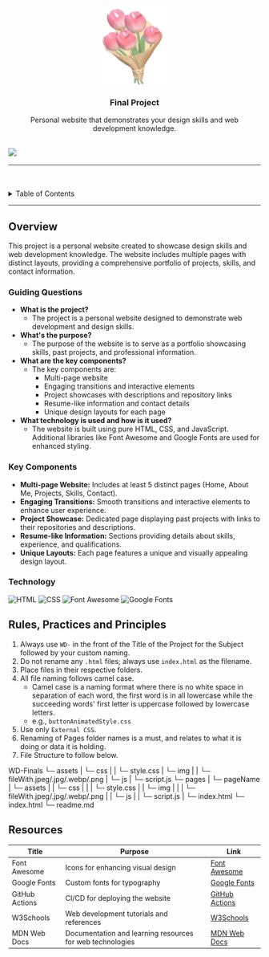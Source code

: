 <a name="readme-top"></a>

<br/>

<br />
<div align="center">
  <a href="https://github.com/wahwahwahwah-wah/">
    <img src="./assets/img/LOGO.png" alt="Final Project" width="130" height="auto">
  </a>
  <h3 align="center">Final Project</h3>
</div>
<div align="center">
  Personal website that demonstrates your design skills and web development knowledge.
</div>

<br />

![](https://visit-counter.vercel.app/counter.png?page=wahwahwahwah-wah/WD-Finals)

---

<br />
<br />

<details>
  <summary>Table of Contents</summary>
  <ol>
    <li>
      <a href="#overview">Overview</a>
      <ol>
        <li><a href="#key-components">Key Components</a></li>
        <li><a href="#technology">Technology</a></li>
      </ol>
    </li>
    <li><a href="#rules-practices-and-principles">Rules, Practices and Principles</a></li>
    <li><a href="#resources">Resources</a></li>
  </ol>
</details>

---

## Overview

This project is a personal website created to showcase design skills and web development knowledge. The website includes multiple pages with distinct layouts, providing a comprehensive portfolio of projects, skills, and contact information.

### Guiding Questions
- **What is the project?**
  - The project is a personal website designed to demonstrate web development and design skills.
- **What's the purpose?**
  - The purpose of the website is to serve as a portfolio showcasing skills, past projects, and professional information.
- **What are the key components?**
  - The key components are:
    - Multi-page website
    - Engaging transitions and interactive elements
    - Project showcases with descriptions and repository links
    - Resume-like information and contact details
    - Unique design layouts for each page
- **What technology is used and how is it used?**
  - The website is built using pure HTML, CSS, and JavaScript. Additional libraries like Font Awesome and Google Fonts are used for enhanced styling.

### Key Components
- **Multi-page Website:** Includes at least 5 distinct pages (Home, About Me, Projects, Skills, Contact).
- **Engaging Transitions:** Smooth transitions and interactive elements to enhance user experience.
- **Project Showcase:** Dedicated page displaying past projects with links to their repositories and descriptions.
- **Resume-like Information:** Sections providing details about skills, experience, and qualifications.
- **Unique Layouts:** Each page features a unique and visually appealing design layout.

### Technology
![HTML](https://img.shields.io/badge/HTML-E34F26?style=for-the-badge&logo=html5&logoColor=white)
![CSS](https://img.shields.io/badge/CSS-1572B6?style=for-the-badge&logo=css3&logoColor=white)
![Font Awesome](https://img.shields.io/badge/Font%20Awesome-339AF0?style=for-the-badge&logo=font-awesome&logoColor=white)
![Google Fonts](https://img.shields.io/badge/Google%20Fonts-4285F4?style=for-the-badge&logo=google-fonts&logoColor=white)

## Rules, Practices and Principles
1. Always use `WD-` in the front of the Title of the Project for the Subject followed by your custom naming.
2. Do not rename any `.html` files; always use `index.html` as the filename.
3. Place files in their respective folders.
4. All file naming follows camel case.
   - Camel case is a naming format where there is no white space in separation of each word, the first word is in all lowercase while the succeeding words' first letter is uppercase followed by lowercase letters.
   - e.g., `buttonAnimatedStyle.css`
5. Use only `External CSS`.
6. Renaming of Pages folder names is a must, and relates to what it is doing or data it is holding.
7. File Structure to follow below.

WD-Finals
└─ assets
| └─ css
| | └─ style.css
| └─ img
| | └─ fileWith.jpeg/.jpg/.webp/.png
| └─ js
| └─ script.js
└─ pages
| └─ pageName
| └─ assets
| | └─ css
| | | └─ style.css
| | └─ img
| | | └─ fileWith.jpeg/.jpg/.webp/.png
| | └─ js
| | └─ script.js
| └─ index.html
└─ index.html
└─ readme.md

## Resources

| Title | Purpose | Link |
|-------|---------|------|
| Font Awesome | Icons for enhancing visual design | [Font Awesome](https://fontawesome.com/) |
| Google Fonts | Custom fonts for typography | [Google Fonts](https://fonts.google.com/) |
| GitHub Actions | CI/CD for deploying the website | [GitHub Actions](https://github.com/features/actions) |
| W3Schools | Web development tutorials and references | [W3Schools](https://www.w3schools.com/) |
| MDN Web Docs | Documentation and learning resources for web technologies | [MDN Web Docs](https://developer.mozilla.org/) |


